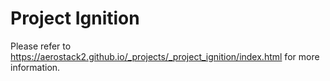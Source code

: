 # Project Ignition

Please refer to https://aerostack2.github.io/_projects/_project_ignition/index.html for more information.
